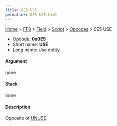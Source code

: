 ```yaml
---
title: 0E5 USE
permalink: 0E5 USE.html
---
```


[Home](../../../../Main%20Page.md) > [FF8](../../../../FF8.md) > [Field](../../../Field.md) > [Script](../../Script.md) > [Opcodes](../Opcodes.md) > 0E5 USE

-   Opcode: **0x0E5**
-   Short name: **USE**
-   Long name: Use entity

#### Argument

none

#### Stack

none

#### Description

Opposite of [UNUSE][].

  [UNUSE]: 01A%20UNUSE.md "wikilink"
